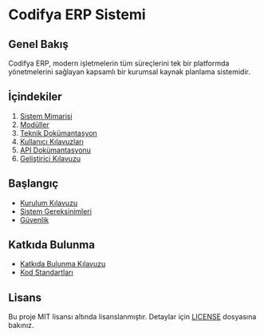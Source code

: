 # Codifya ERP Sistemi

## Genel Bakış
Codifya ERP, modern işletmelerin tüm süreçlerini tek bir platformda yönetmelerini sağlayan kapsamlı bir kurumsal kaynak planlama sistemidir.

## İçindekiler
1. [Sistem Mimarisi](./docs/architecture/README.md)
2. [Modüller](./docs/modules/README.md)
3. [Teknik Dokümantasyon](./docs/technical/README.md)
4. [Kullanıcı Kılavuzları](./docs/user-guides/README.md)
5. [API Dokümantasyonu](./docs/api/README.md)
6. [Geliştirici Kılavuzu](./docs/developer/README.md)

## Başlangıç
- [Kurulum Kılavuzu](./docs/installation/README.md)
- [Sistem Gereksinimleri](./docs/requirements/README.md)
- [Güvenlik](./docs/security/README.md)

## Katkıda Bulunma
- [Katkıda Bulunma Kılavuzu](./docs/contributing/README.md)
- [Kod Standartları](./docs/standards/README.md)

## Lisans
Bu proje MIT lisansı altında lisanslanmıştır. Detaylar için [LICENSE](./LICENSE) dosyasına bakınız. 